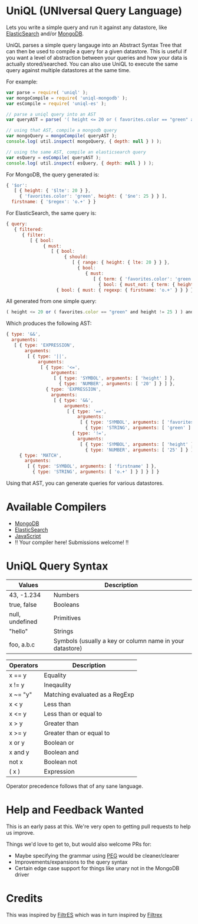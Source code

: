 UniQL (UNIversal Query Language)
=======

Lets you write a simple query and run it against any datastore, like [ElasticSearch](https://github.com/honeinc/uniql-es)
and/or [MongoDB](https://github.com/honeinc/uniql-mongodb).

UniQL parses a simple query langauge into an Abstract Syntax Tree that can then be used to compile a query for a given
datastore. This is useful if you want a level of abstraction between your queries and how your data is actually
stored/searched. You can also use UniQL to execute the same query against multiple datastores at the same time.

For example:

```javascript
var parse = require( 'uniql' );
var mongoCompile = require( 'uniql-mongodb' );
var esCompile = require( 'uniql-es' );

// parse a uniql query into an AST
var queryAST = parse( '( height <= 20 or ( favorites.color == "green" and height != 25 ) ) and firstname ~= "o.+"' );

// using that AST, compile a mongodb query
var mongoQuery = mongoCompile( queryAST );
console.log( util.inspect( mongoQuery, { depth: null } ) );

// using the same AST, compile an elasticsearch query
var esQuery = esCompile( queryAST );
console.log( util.inspect( esQuery, { depth: null } ) );
```

For MongoDB, the query generated is:

```javascript
{ '$or':
   [ { height: { '$lte': 20 } },
     { 'favorites.color': 'green', height: { '$ne': 25 } } ],
  firstname: { '$regex': 'o.+' } }
```

For ElasticSearch, the same query is:

```javascript
{ query:
   { filtered:
      { filter:
         [ { bool:
              { must:
                 [ { bool:
                      { should:
                         [ { range: { height: { lte: 20 } } },
                           { bool:
                              { must:
                                 [ { term: { 'favorites.color': 'green' } },
                                   { bool: { must_not: { term: { height: 25 } } } } ] } } ] } },
                   { bool: { must: { regexp: { firstname: 'o.+' } } } } ] } } ] } } }
```

All generated from one simple query:

````javascript
( height <= 20 or ( favorites.color == "green" and height != 25 ) ) and firstname ~= "o.+"
````

Which produces the following AST:

```javascript
{ type: '&&',
  arguments:
   [ { type: 'EXPRESSION',
       arguments:
        [ { type: '||',
            arguments:
             [ { type: '<=',
                 arguments:
                  [ { type: 'SYMBOL', arguments: [ 'height' ] },
                    { type: 'NUMBER', arguments: [ '20' ] } ] },
               { type: 'EXPRESSION',
                 arguments:
                  [ { type: '&&',
                      arguments:
                       [ { type: '==',
                           arguments:
                            [ { type: 'SYMBOL', arguments: [ 'favorites.color' ] },
                              { type: 'STRING', arguments: [ 'green' ] } ] },
                         { type: '!=',
                           arguments:
                            [ { type: 'SYMBOL', arguments: [ 'height' ] },
                              { type: 'NUMBER', arguments: [ '25' ] } ] } ] } ] } ] } ] },
     { type: 'MATCH',
       arguments:
        [ { type: 'SYMBOL', arguments: [ 'firstname' ] },
          { type: 'STRING', arguments: [ 'o.+' ] } ] } ] }
```

Using that AST, you can generate queries for various datastores.

# Available Compilers

- [MongoDB](https://github.com/honeinc/uniql-mongodb)
- [ElasticSearch](https://github.com/honeinc/uniql-es)
- [JavaScript](https://github.com/honeinc/uniql-js)
- !! Your compiler here! Submissions welcome! !!

# UniQL Query Syntax

| Values          | Description                                                               |
| --------------- | ------------------------------------------------------------------------- |
| 43, -1.234      | Numbers                                                                   |
| true, false     | Booleans                                                                  |
| null, undefined | Primitives                                                                |
| "hello"         | Strings                                                                   |
| foo, a.b.c      | Symbols (usually a key or column name in your datastore)                  |

| Operators   | Description                                                              |
| ----------- | ------------------------------------------------------------------------ |
| x == y      | Equality                                                                 |
| x != y      | Ineqaulity                                                               |
| x ~= "y"    | Matching evaluated as a RegExp                                           |
| x < y       | Less than                                                                |
| x <= y      | Less than or equal to                                                    |
| x > y       | Greater than                                                             |
| x >= y      | Greater than or equal to                                                 |
| x or y      | Boolean or                                                               |
| x and y     | Boolean and                                                              |
| not x       | Boolean not                                                              |
| ( x )       | Expression                                                               |

Operator precedence follows that of any sane language.

# Help and Feedback Wanted

This is an early pass at this. We're very open to getting pull requests to help us improve.

Things we'd love to get to, but would also welcome PRs for:

- Maybe specifying the grammar using [PEG](http://pegjs.org/) would be cleaner/clearer
- Improvements/expansions to the query syntax
- Certain edge case support for things like unary not in the MongoDB driver

# Credits

This was inspired by [FiltrES](https://github.com/abeisgreat/filtres) which was in turn inspired by [Filtrex](https://github.com/joewalnes/filtrex)
